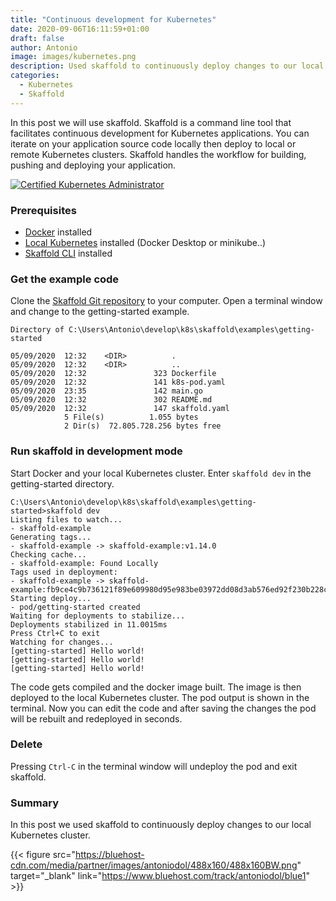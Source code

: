 ```yaml
---
title: "Continuous development for Kubernetes"
date: 2020-09-06T16:11:59+01:00
draft: false
author: Antonio
image: images/kubernetes.png
description: Used skaffold to continuously deploy changes to our local Kubernetes cluster
categories: 
  - Kubernetes
  - Skaffold
---
```


In this post we will use skaffold. Skaffold is a command line tool that facilitates continuous development for Kubernetes applications. You can iterate on your application source code locally then deploy to local or remote Kubernetes clusters. Skaffold handles the workflow for building, pushing and deploying your application.

[![Certified Kubernetes Administrator](https://static.shareasale.com/image/43514/Certified_Kubernetes_Administrator.jpg)](https://shareasale.com/r.cfm?b=1543562&amp;u=2310472&amp;m=43514&amp;urllink=&amp;afftrack=)

### Prerequisites
* [Docker](https://docs.docker.com/get-docker/) installed
* [Local Kubernetes](https://docs.docker.com/get-docker/) installed (Docker Desktop or minikube..)
* [Skaffold CLI](https://skaffold.dev/docs/install/) installed

### Get the example code
Clone the [Skaffold Git repository](https://github.com/GoogleContainerTools/skaffold.git) to your computer. Open a terminal window and change to the getting-started example.
    
    Directory of C:\Users\Antonio\develop\k8s\skaffold\examples\getting-started

    05/09/2020  12:32    <DIR>          .
    05/09/2020  12:32    <DIR>          ..
    05/09/2020  12:32               323 Dockerfile
    05/09/2020  12:32               141 k8s-pod.yaml
    05/09/2020  23:35               142 main.go
    05/09/2020  12:32               302 README.md
    05/09/2020  12:32               147 skaffold.yaml
                5 File(s)          1.055 bytes
                2 Dir(s)  72.805.728.256 bytes free



### Run skaffold in development mode
Start Docker and your local Kubernetes cluster. Enter `skaffold dev` in the getting-started directory.

    C:\Users\Antonio\develop\k8s\skaffold\examples\getting-started>skaffold dev
    Listing files to watch...
    - skaffold-example
    Generating tags...
    - skaffold-example -> skaffold-example:v1.14.0
    Checking cache...
    - skaffold-example: Found Locally
    Tags used in deployment:
    - skaffold-example -> skaffold-example:fb9ce4c9b736121f89e609980d95e983be03972dd08d3ab576ed92f230b228cb
    Starting deploy...
    - pod/getting-started created
    Waiting for deployments to stabilize...
    Deployments stabilized in 11.0015ms
    Press Ctrl+C to exit
    Watching for changes...
    [getting-started] Hello world!
    [getting-started] Hello world!
    [getting-started] Hello world!
    
The code gets compiled and the docker image built. The image is then deployed to the local Kubernetes cluster. The pod output is shown in the terminal. Now you can edit the code and after saving the changes the pod will be rebuilt and redeployed in seconds.

### Delete
Pressing `Ctrl-C` in the terminal window will undeploy the pod and exit skaffold.

### Summary
In this post we used skaffold to continuously deploy changes to our local Kubernetes cluster.

{{< figure src="https://bluehost-cdn.com/media/partner/images/antoniodol/488x160/488x160BW.png" target="_blank" link="https://www.bluehost.com/track/antoniodol/blue1" >}}
